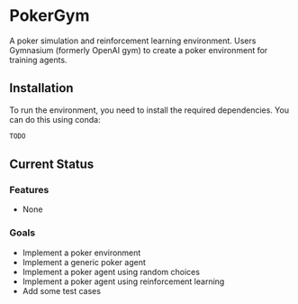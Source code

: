 # PokerGym

A poker simulation and reinforcement learning environment.
Users Gymnasium (formerly OpenAI gym) to create a poker environment for training agents.

## Installation
To run the environment, you need to install the required dependencies. You can do this using conda:

```bash
TODO
```

## Current Status

### Features
- None

### Goals
- Implement a poker environment
- Implement a generic poker agent
- Implement a poker agent using random choices
- Implement a poker agent using reinforcement learning
- Add some test cases
